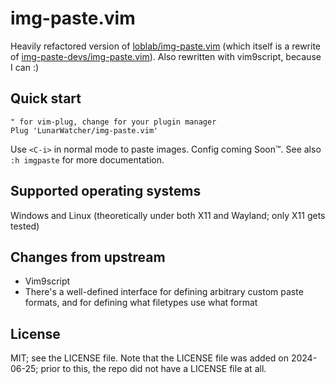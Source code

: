 # img-paste.vim

Heavily refactored version of [loblab/img-paste.vim](https://github.com/loblab/img-paste.vim) (which itself is a rewrite of [img-paste-devs/img-paste.vim](https://github.com/img-paste-devs/img-paste.vim)). Also rewritten with vim9script, because I can :)

## Quick start

```vim
" for vim-plug, change for your plugin manager
Plug 'LunarWatcher/img-paste.vim'
```

Use `<C-i>` in normal mode to paste images. Config coming Soon:tm:. See also `:h imgpaste` for more documentation.

## Supported operating systems

Windows and Linux (theoretically under both X11 and Wayland; only X11 gets tested)

## Changes from upstream
* Vim9script
* There's a well-defined interface for defining arbitrary custom paste formats, and for defining what filetypes use what format

## License 

MIT; see the LICENSE file. Note that the LICENSE file was added on 2024-06-25; prior to this, the repo did not have a LICENSE file at all.
